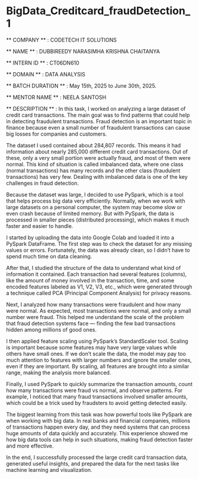 # BigData_Creditcard_fraudDetection_1

** COMPANY **    : CODETECH IT SOLUTIONS

** NAME **       : DUBBIREEDY NARASIMHA KRISHNA CHAITANYA

** INTERN ID **  : CT06DN610

** DOMAIN **     : DATA ANALYSIS

** BATCH DURATION ** : May 15th, 2025 to June 30th, 2025.

** MENTOR NAME **     : NEELA SANTOSH 

** DESCRIPTION **     :  In this task, I worked on analyzing a large dataset of credit card transactions. The main goal was to find patterns that could help in detecting fraudulent transactions. Fraud detection is an important topic in finance because even a small number of fraudulent transactions can cause big losses for companies and customers.

The dataset I used contained about 284,807 records. This means it had information about nearly 285,000 different credit card transactions. Out of these, only a very small portion were actually fraud, and most of them were normal. This kind of situation is called imbalanced data, where one class (normal transactions) has many records and the other class (fraudulent transactions) has very few. Dealing with imbalanced data is one of the key challenges in fraud detection.

Because the dataset was large, I decided to use PySpark, which is a tool that helps process big data very efficiently. Normally, when we work with large datasets on a personal computer, the system may become slow or even crash because of limited memory. But with PySpark, the data is processed in smaller pieces (distributed processing), which makes it much faster and easier to handle.

I started by uploading the data into Google Colab and loaded it into a PySpark DataFrame. The first step was to check the dataset for any missing values or errors. Fortunately, the data was already clean, so I didn’t have to spend much time on data cleaning.

After that, I studied the structure of the data to understand what kind of information it contained. Each transaction had several features (columns), like the amount of money involved in the transaction, time, and some encoded features labeled as V1, V2, V3, etc., which were generated through a technique called PCA (Principal Component Analysis) for privacy reasons.

Next, I analyzed how many transactions were fraudulent and how many were normal. As expected, most transactions were normal, and only a small number were fraud. This helped me understand the scale of the problem that fraud detection systems face — finding the few bad transactions hidden among millions of good ones.

I then applied feature scaling using PySpark’s StandardScaler tool. Scaling is important because some features may have very large values while others have small ones. If we don’t scale the data, the model may pay too much attention to features with larger numbers and ignore the smaller ones, even if they are important. By scaling, all features are brought into a similar range, making the analysis more balanced.

Finally, I used PySpark to quickly summarize the transaction amounts, count how many transactions were fraud vs normal, and observe patterns. For example, I noticed that many fraud transactions involved smaller amounts, which could be a trick used by fraudsters to avoid getting detected easily.

The biggest learning from this task was how powerful tools like PySpark are when working with big data. In real banks and financial companies, millions of transactions happen every day, and they need systems that can process huge amounts of data quickly and accurately. This experience showed me how big data tools can help in such situations, making fraud detection faster and more effective.

In the end, I successfully processed the large credit card transaction data, generated useful insights, and prepared the data for the next tasks like machine learning and visualization.
